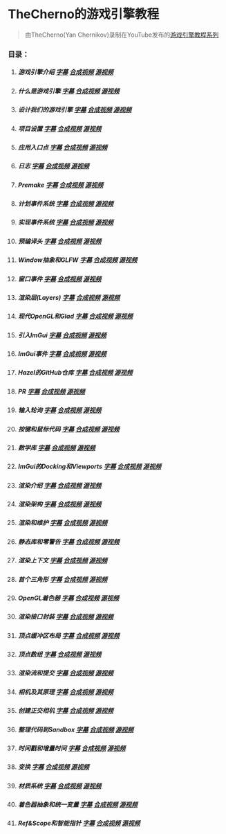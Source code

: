# TheCherno的游戏引擎教程

> 由TheCherno(Yan Chernikov)录制在YouTube发布的[游戏引擎教程系列](https://www.youtube.com/watch?v=JxIZbV_XjAs&list=PLlrATfBNZ98dC-V-N3m0Go4deliWHPFwT)

### 目录：

1. ##### 游戏引擎介绍  [字幕](./subtitles/001.游戏引擎介绍.srt)  [合成视频](https://www.bilibili.com/video/BV1ru411y7gn?share_source=copy_web)  [源视频](https://www.youtube.com/watch?v=JxIZbV_XjAs&list=PLlrATfBNZ98dC-V-N3m0Go4deliWHPFwT&index=1) 

2. ##### 什么是游戏引擎  [字幕](./subtitles/002.什么是游戏引擎.srt)  [合成视频](https://www.bilibili.com/video/BV1mY4y1J7jZ?share_source=copy_web)  [源视频](https://www.youtube.com/watch?v=vtWdgtMo1T4&list=PLlrATfBNZ98dC-V-N3m0Go4deliWHPFwT&index=2)

3. ##### 设计我们的游戏引擎  [字幕](./subtitles/003.设计我们的游戏引擎.srt)  [合成视频](https://www.bilibili.com/video/BV1TW4y1z7PC?share_source=copy_web)  [源视频](https://www.youtube.com/watch?v=etdSXlVjXss&list=PLlrATfBNZ98dC-V-N3m0Go4deliWHPFwT&index=3)

4. ##### 项目设置  [字幕](./subtitles/004.项目设置.srt)  [合成视频](https://www.bilibili.com/video/BV1ZS4y1H7yP?share_source=copy_web)  [源视频](https://www.youtube.com/watch?v=KG8cAGvn9d4&list=PLlrATfBNZ98dC-V-N3m0Go4deliWHPFwT&index=4)

5. ##### 应用入口点  [字幕](./subtitles/005.应用入口点.srt)  [合成视频](https://www.bilibili.com/video/BV1PF411F7Sn?share_source=copy_web)  [源视频](https://www.youtube.com/watch?v=meARMOmTLgE&list=PLlrATfBNZ98dC-V-N3m0Go4deliWHPFwT&index=5)

6. ##### 日志  [字幕](./subtitles/006.日志.srt)  [合成视频](https://www.bilibili.com/video/BV14U4y1Q75g?share_source=copy_web)  [源视频](https://www.youtube.com/watch?v=meARMOmTLgE&list=PLlrATfBNZ98dC-V-N3m0Go4deliWHPFwT&index=6)

7. ##### Premake  [字幕](./subtitles/007.Premake.srt)  [合成视频](https://www.bilibili.com/video/BV1f3411c7n5?share_source=copy_web)  [源视频](https://www.youtube.com/watch?v=meARMOmTLgE&list=PLlrATfBNZ98dC-V-N3m0Go4deliWHPFwT&index=7)

8. ##### 计划事件系统  [字幕](./subtitles/008.计划事件系统.srt)  [合成视频](https://www.bilibili.com/video/BV1wN4y1G7JY?share_source=copy_web)  [源视频](https://www.youtube.com/watch?v=meARMOmTLgE&list=PLlrATfBNZ98dC-V-N3m0Go4deliWHPFwT&index=8)

9. ##### 实现事件系统  [字幕](./subtitles/009.实现事件系统.srt)  [合成视频](https://www.bilibili.com/video/BV1WS4y1n7DS?share_source=copy_web)  [源视频](https://www.youtube.com/watch?v=meARMOmTLgE&list=PLlrATfBNZ98dC-V-N3m0Go4deliWHPFwT&index=9)

10. ##### 预编译头  [字幕](./subtitles/010.预编译头.srt)  [合成视频](https://www.bilibili.com/video/BV1DB4y1i7o6?share_source=copy_web)  [源视频](https://www.youtube.com/watch?v=meARMOmTLgE&list=PLlrATfBNZ98dC-V-N3m0Go4deliWHPFwT&index=10)

11. ##### Window抽象和GLFW  [字幕](./subtitles/011.Window抽象和GLFW.srt)  [合成视频](https://www.bilibili.com/video/BV1Ua411p789?share_source=copy_web)  [源视频](https://www.youtube.com/watch?v=meARMOmTLgE&list=PLlrATfBNZ98dC-V-N3m0Go4deliWHPFwT&index=11)

12. ##### 窗口事件  [字幕](./subtitles/012.窗口事件.srt)  [合成视频](https://www.bilibili.com/video/BV1AN4y1u7kY?share_source=copy_web)  [源视频](https://www.youtube.com/watch?v=meARMOmTLgE&list=PLlrATfBNZ98dC-V-N3m0Go4deliWHPFwT&index=12)

13. ##### 渲染层(Layers)  [字幕](./subtitles/013.Layers.srt)  [合成视频](https://www.bilibili.com/video/BV1PW4y1m7kD?share_source=copy_web)  [源视频](https://www.youtube.com/watch?v=meARMOmTLgE&list=PLlrATfBNZ98dC-V-N3m0Go4deliWHPFwT&index=13)

14. ##### 现代OpenGL和Glad  [字幕](./subtitles/014.现代OpenGL和Glad.srt)  [合成视频](https://www.bilibili.com/video/BV1xr4y1j7bX?share_source=copy_web)  [源视频](https://www.youtube.com/watch?v=meARMOmTLgE&list=PLlrATfBNZ98dC-V-N3m0Go4deliWHPFwT&index=14)

15. ##### 引入ImGui  [字幕](./subtitles/015.引入ImGui.srt)  [合成视频](https://www.bilibili.com/video/BV1DS4y1t7W5?share_source=copy_web)  [源视频](https://www.youtube.com/watch?v=meARMOmTLgE&list=PLlrATfBNZ98dC-V-N3m0Go4deliWHPFwT&index=15)

16. ##### ImGui事件  [字幕](./subtitles/016.ImGui事件.srt)  [合成视频](https://www.bilibili.com/video/BV1id4y1P7hX?share_source=copy_web)  [源视频](https://www.youtube.com/watch?v=meARMOmTLgE&list=PLlrATfBNZ98dC-V-N3m0Go4deliWHPFwT&index=16)

17. ##### Hazel的GitHub仓库  [字幕](./subtitles/017.Hazel的GitHub仓库.srt)  [合成视频](https://www.bilibili.com/video/BV1A14y147nh?share_source=copy_web)  [源视频](https://www.youtube.com/watch?v=meARMOmTLgE&list=PLlrATfBNZ98dC-V-N3m0Go4deliWHPFwT&index=17)

18. ##### PR  [字幕](./subtitles/018.PR.srt)  [合成视频](https://www.bilibili.com/video/BV1wK411f7QF?share_source=copy_web)  [源视频](https://www.youtube.com/watch?v=meARMOmTLgE&list=PLlrATfBNZ98dC-V-N3m0Go4deliWHPFwT&index=18)

19. ##### 输入轮询  [字幕](./subtitles/019.输入轮询.srt)  [合成视频](https://www.bilibili.com/video/BV16B4y1n74T?share_source=copy_web)  [源视频](https://www.youtube.com/watch?v=meARMOmTLgE&list=PLlrATfBNZ98dC-V-N3m0Go4deliWHPFwT&index=19)

20. ##### 按键和鼠标代码  [字幕](./subtitles/020.按键和鼠标代码.srt)  [合成视频](https://www.bilibili.com/video/BV1og411a7go?share_source=copy_web)  [源视频](https://www.youtube.com/watch?v=meARMOmTLgE&list=PLlrATfBNZ98dC-V-N3m0Go4deliWHPFwT&index=20)

21. ##### 数学库  [字幕](./subtitles/021.数学库.srt)  [合成视频](https://www.bilibili.com/video/BV1iT411g7nK?share_source=copy_web)  [源视频](https://www.youtube.com/watch?v=meARMOmTLgE&list=PLlrATfBNZ98dC-V-N3m0Go4deliWHPFwT&index=21)

22. ##### ImGui的Docking和Viewports  [字幕](./subtitles/022.ImGui的Docking和Viewports.srt)  [合成视频](https://www.bilibili.com/video/BV1ve4y1B7Ph?share_source=copy_web)  [源视频](https://www.youtube.com/watch?v=meARMOmTLgE&list=PLlrATfBNZ98dC-V-N3m0Go4deliWHPFwT&index=22)

23. ##### 渲染介绍  [字幕](./subtitles/023.渲染介绍.srt)  [合成视频](https://www.bilibili.com/video/BV1uP411N7np?share_source=copy_web)  [源视频](https://www.youtube.com/watch?v=meARMOmTLgE&list=PLlrATfBNZ98dC-V-N3m0Go4deliWHPFwT&index=23)

24. ##### 渲染架构  [字幕](./subtitles/024.渲染架构.srt)  [合成视频](https://www.bilibili.com/video/BV1dR4y1D7eo?share_source=copy_web)  [源视频](https://www.youtube.com/watch?v=meARMOmTLgE&list=PLlrATfBNZ98dC-V-N3m0Go4deliWHPFwT&index=24)

25. ##### 渲染和维护  [字幕](./subtitles/025.渲染和维护.srt)  [合成视频](https://www.bilibili.com/video/BV1Wt4y1T7Bh?share_source=copy_web)  [源视频](https://www.youtube.com/watch?v=meARMOmTLgE&list=PLlrATfBNZ98dC-V-N3m0Go4deliWHPFwT&index=25)

26. ##### 静态库和零警告  [字幕](./subtitles/026.静态库和零警告.srt)  [合成视频](https://www.bilibili.com/video/BV1p8411Y7zw?share_source=copy_web)  [源视频](https://www.youtube.com/watch?v=meARMOmTLgE&list=PLlrATfBNZ98dC-V-N3m0Go4deliWHPFwT&index=26)

27. ##### 渲染上下文  [字幕](./subtitles/027.渲染上下文.srt)  [合成视频](https://www.bilibili.com/video/BV1XG411w7e4?share_source=copy_web)  [源视频](https://www.youtube.com/watch?v=meARMOmTLgE&list=PLlrATfBNZ98dC-V-N3m0Go4deliWHPFwT&index=27)

28. ##### 首个三角形  [字幕](./subtitles/028.首个三角形.srt)  [合成视频](https://www.bilibili.com/video/BV1dK411o7Xu?share_source=copy_web)  [源视频](https://www.youtube.com/watch?v=meARMOmTLgE&list=PLlrATfBNZ98dC-V-N3m0Go4deliWHPFwT&index=28)

29. ##### OpenGL着色器  [字幕](./subtitles/029.OpenGL着色器.srt)  [合成视频](https://www.bilibili.com/video/BV1jG411c7YD?share_source=copy_web)  [源视频](https://www.youtube.com/watch?v=meARMOmTLgE&list=PLlrATfBNZ98dC-V-N3m0Go4deliWHPFwT&index=29)

30. ##### 渲染接口封装  [字幕](./subtitles/030.渲染接口封装.srt)  [合成视频](https://www.bilibili.com/video/BV1oM411z7YY?share_source=copy_web)  [源视频](https://www.youtube.com/watch?v=meARMOmTLgE&list=PLlrATfBNZ98dC-V-N3m0Go4deliWHPFwT&index=30)

31. ##### 顶点缓冲区布局  [字幕](./subtitles/031.顶点缓冲区布局.srt)  [合成视频](https://www.bilibili.com/video/BV1Ce411A7uz?share_source=copy_web)  [源视频](https://www.youtube.com/watch?v=meARMOmTLgE&list=PLlrATfBNZ98dC-V-N3m0Go4deliWHPFwT&index=31)

32. ##### 顶点数组  [字幕](./subtitles/032.顶点数组.srt)  [合成视频](https://www.bilibili.com/video/BV1kM411n7uq?share_source=copy_web)  [源视频](https://www.youtube.com/watch?v=meARMOmTLgE&list=PLlrATfBNZ98dC-V-N3m0Go4deliWHPFwT&index=32)

33. ##### 渲染流和提交  [字幕](./subtitles/033.渲染流和提交.srt)  [合成视频](https://www.bilibili.com/video/BV1jb411X7aq?share_source=copy_web)  [源视频](https://www.youtube.com/watch?v=meARMOmTLgE&list=PLlrATfBNZ98dC-V-N3m0Go4deliWHPFwT&index=33)

34. ##### 相机及其原理  [字幕](./subtitles/034.相机及其原理.srt)  [合成视频](https://www.bilibili.com/video/BV18Y4y197Mn?share_source=copy_web)  [源视频](https://www.youtube.com/watch?v=meARMOmTLgE&list=PLlrATfBNZ98dC-V-N3m0Go4deliWHPFwT&index=34)

35. ##### 创建正交相机  [字幕](./subtitles/035.创建正交相机.srt)  [合成视频](https://www.bilibili.com/video/BV18L411o7EC?share_source=copy_web)  [源视频](https://www.youtube.com/watch?v=meARMOmTLgE&list=PLlrATfBNZ98dC-V-N3m0Go4deliWHPFwT&index=35)

36. ##### 整理代码到Sandbox  [字幕](./subtitles/036.整理代码到Sandbox.srt)  [合成视频](https://www.bilibili.com/video/BV1LM411W7fe?share_source=copy_web)  [源视频](https://www.youtube.com/watch?v=meARMOmTLgE&list=PLlrATfBNZ98dC-V-N3m0Go4deliWHPFwT&index=36)

37. ##### 时间戳和增量时间  [字幕](./subtitles/037.时间戳和增量时间.srt)  [合成视频](https://www.bilibili.com/video/BV1i84y1u7ww?share_source=copy_web)  [源视频](https://www.youtube.com/watch?v=meARMOmTLgE&list=PLlrATfBNZ98dC-V-N3m0Go4deliWHPFwT&index=37)

38. ##### 变换  [字幕](./subtitles/038.变换.srt)  [合成视频](https://www.bilibili.com/video/BV1Tm4y1B7B6?share_source=copy_web)  [源视频](https://www.youtube.com/watch?v=meARMOmTLgE&list=PLlrATfBNZ98dC-V-N3m0Go4deliWHPFwT&index=38)

39. ##### 材质系统  [字幕](./subtitles/039.材质系统.srt)  [合成视频](https://www.bilibili.com/video/BV1BM4y1y7s6?share_source=copy_web)  [源视频](https://www.youtube.com/watch?v=meARMOmTLgE&list=PLlrATfBNZ98dC-V-N3m0Go4deliWHPFwT&index=39)

40. ##### 着色器抽象和统一变量  [字幕](./subtitles/040.着色器抽象和统一变量.srt)  [合成视频](https://www.bilibili.com/video/BV1gh4y1J7hV?share_source=copy_web)  [源视频](https://www.youtube.com/watch?v=meARMOmTLgE&list=PLlrATfBNZ98dC-V-N3m0Go4deliWHPFwT&index=40)

41. ##### Ref&Scope和智能指针  [字幕](./subtitles/041.Ref&Scope和智能指针.srt)  [合成视频](https://www.bilibili.com/video/BV1nX4y1C7TV?share_source=copy_web)  [源视频](https://www.youtube.com/watch?v=meARMOmTLgE&list=PLlrATfBNZ98dC-V-N3m0Go4deliWHPFwT&index=41)